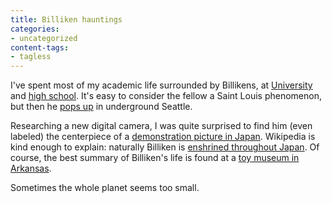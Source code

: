 ```yaml
---
title: Billiken hauntings
categories:
- uncategorized
content-tags:
- tagless
---
```


I've spent most of my academic life surrounded by Billikens, at [University][1] and [high school][2].  It's easy to consider the fellow a Saint Louis phenomenon, but then he [pops up][3] in underground Seattle.

   [1]: http://www.slu.edu/readstory/more/699
   [2]: http://www.sluh.org/billiken.cfm
   [3]: /media/2006-03-27-billiken-hauntings/PICT1893.JPG

Researching a new digital camera, I was quite surprised to find him (even labeled) the centerpiece of a [demonstration picture in Japan][4].  Wikipedia is kind enough to explain: naturally Billiken is [enshrined throughout Japan][5].  Of course, the best summary of Billiken's life is found at a [toy museum in Arkansas][6].

   [4]: http://plusd.itmedia.co.jp/lifestyle/articles/0603/24/news100_2.html
   [5]: http://en.wikipedia.org/wiki/Billiken
   [6]: http://www.rogersarkansas.com/museum/donationOfTheMonth/02-04.asp

Sometimes the whole planet seems too small.
